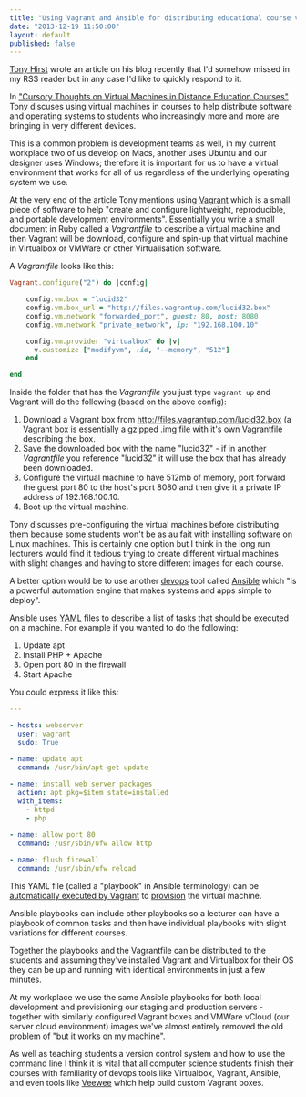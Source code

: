 ```yaml
---
title: "Using Vagrant and Ansible for distributing educational course virtual machines"
date: "2013-12-19 11:50:00"
layout: default
published: false
---
```



[Tony Hirst](http://blog.ouseful.info/2013/12/02/packaging-software-for-distance-learners-vms-101/) wrote an article on his blog recently that I'd somehow missed in my RSS reader but in any case I'd like to quickly respond to it.

In ["Cursory Thoughts on Virtual Machines in Distance Education Courses"](http://blog.ouseful.info/2013/12/02/packaging-software-for-distance-learners-vms-101/) Tony discuses using virtual machines in courses to help distribute software and operating systems to students who increasingly more and more are bringing in very different devices.

This is a common problem is development teams as well, in my current workplace two of us develop on Macs, another uses Ubuntu and our designer uses Windows; therefore it is important for us to have a virtual environment that works for all of us regardless of the underlying operating system we use.

At the very end of the article Tony mentions using [Vagrant](http://vagrantup.com/) which is a small piece of software to help "create and configure lightweight, reproducible, and portable development environments". Essentially you write a small document in Ruby called a _Vagrantfile_ to describe a virtual machine and then Vagrant will be download, configure and spin-up that virtual machine in Virtualbox or VMWare or other Virtualisation software. 

A _Vagrantfile_ looks like this:

```ruby
Vagrant.configure("2") do |config|

    config.vm.box = "lucid32"
    config.vm.box_url = "http://files.vagrantup.com/lucid32.box"
    config.vm.network "forwarded_port", guest: 80, host: 8080
    config.vm.network "private_network", ip: "192.168.100.10"

    config.vm.provider "virtualbox" do |v|
      v.customize ["modifyvm", :id, "--memory", "512"]
    end

end
```

Inside the folder that has the _Vagrantfile_ you just type `vagrant up` and Vagrant will do the following (based on the above config):

1. Download a Vagrant box from http://files.vagrantup.com/lucid32.box (a Vagrant box is essentially a gzipped .img file with it's own Vagrantfile describing the box.
2. Save the downloaded box with the name "lucid32" - if in another _Vagrantfile_ you reference "lucid32" it will use the box that has already been downloaded.
3. Configure the virtual machine to have 512mb of memory, port forward the guest port 80 to the host's port 8080 and then give it a private IP address of 192.168.100.10.
4. Boot up the virtual machine.

Tony discusses pre-configuring the virtual machines before distributing them because some students won't be as au fait with installing software on Linux machines. This is certainly one option but I think in the long run lecturers would find it tedious trying to create different virtual machines with slight changes and having to store different images for each course.

A better option would be to use another [devops](http://en.wikipedia.org/wiki/DevOps) tool called [Ansible](http://www.ansibleworks.com/) which "is a powerful automation engine that makes systems and apps simple to deploy".

Ansible uses [YAML](http://en.wikipedia.org/wiki/YAML) files to describe a list of tasks that should be executed on a machine. For example if you wanted to do the following:

1. Update apt
2. Install PHP + Apache
3. Open port 80 in the firewall
4. Start Apache

You could express it like this:

```yaml
---

- hosts: webserver
  user: vagrant
  sudo: True

- name: update apt
  command: /usr/bin/apt-get update
  
- name: install web server packages
  action: apt pkg=$item state=installed
  with_items:
  	- httpd 
  	- php

- name: allow port 80
  command: /usr/sbin/ufw allow http
  
- name: flush firewall
  command: /usr/sbin/ufw reload

```

This YAML file (called a "playbook" in Ansible terminology) can be [automatically executed by Vagrant](http://docs.vagrantup.com/v2/provisioning/ansible.html) to [provision](http://en.wikipedia.org/wiki/Provisioning#Server_provisioning) the virtual machine.

Ansible playbooks can include other playbooks so a lecturer can have a playbook of common tasks and then have individual playbooks with slight variations for different courses.

Together the playbooks and the Vagrantfile can be distributed to the students and assuming they've installed Vagrant and Virtualbox for their OS they can be up and running with identical environments in just a few minutes.

At my workplace we use the same Ansible playbooks for both local development and provisioning our staging and production servers - together with similarly configured Vagrant boxes and VMWare vCloud (our server cloud environment) images we've almost entirely removed the old problem of "but it works on my machine".

As well as teaching students a version control system and how to use the command line I think it is vital that all computer science students finish their courses with familiarity of devops tools like Virtualbox, Vagrant, Ansible, and even tools like [Veewee](https://github.com/jedi4ever/veewee) which help build custom Vagrant boxes.
